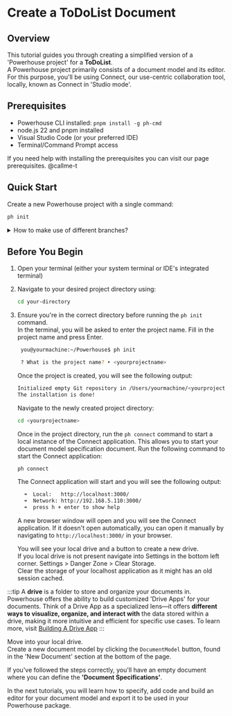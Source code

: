 # Create a ToDoList Document

## Overview
This tutorial guides you through creating a simplified version of a 'Powerhouse project' for a **ToDoList**.   
A Powerhouse project primarily consists of a document model and its editor.   
For this purpose, you'll be using Connect, our use-centric collaboration tool, locally, known as Connect in 'Studio mode'.

## Prerequisites
- Powerhouse CLI installed: `pnpm install -g ph-cmd`
- node.js 22 and pnpm installed
- Visual Studio Code (or your preferred IDE)
- Terminal/Command Prompt access

If you need help with installing the prerequisites you can visit our page prerequisites. @callme-t

## Quick Start
Create a new Powerhouse project with a single command:
```bash
ph init
```
<details>
<summary> How to make use of different branches? </summary>

When installing or using the Powerhouse CLI commands you are able to make use of the dev & staging branches.   
These branches contain more experimental features then the latest stable release the PH CLI uses by default.   
They can be used to get access to a bugfix or features under development.

| Command | Description |
|---------|-------------|
| **pnpm install -g ph-cmd** | Install latest stable version |
| **pnpm install -g ph-cmd@dev** | Install development version |
| **pnpm install -g ph-cmd@staging** | Install staging version |
| **ph init** | Use latest stable version of the boilerplate |
| **ph init --dev** | Use development version of the boilerplate |
| **ph init --staging** | Use staging version of the boilerplate |
| **ph use** | Switch all dependencies to latest production versions |
| **ph use dev** | Switch all dependencies to development versions |
| **ph use prod** | Switch all dependencies to production versions |

Please be aware that these versions can contain bugs and experimental features that aren't fully tested.
</details>

## Before You Begin
1. Open your terminal (either your system terminal or IDE's integrated terminal)
2. Navigate to your desired project directory using:

   ```bash
   cd your-directory
   ```
3. Ensure you're in the correct directory before running the `ph init` command.  
In the terminal, you will be asked to enter the project name. Fill in the project name and press Enter.
   ```bash
    you@yourmachine:~/Powerhouse$ ph init

    ? What is the project name? ‣ <yourprojectname>
    ```	

    Once the project is created, you will see the following output:
    ```bash
    Initialized empty Git repository in /Users/yourmachine/<yourprojectname>/.git/
    The installation is done! 
    ```

    Navigate to the newly created project directory:
    ```bash
    cd <yourprojectname>
    ```
    Once in the project directory, run the `ph connect` command to start a local instance of the Connect application. This allows you to start your document model specification document.
    Run the following command to start the Connect application:

    ```bash
    ph connect
    ```

    The Connect application will start and you will see the following output:

    ```bash
      ➜  Local:   http://localhost:3000/
      ➜  Network: http://192.168.5.110:3000/
      ➜  press h + enter to show help
    ```

    A new browser window will open and you will see the Connect application. If it doesn't open automatically, you can open it manually by navigating to `http://localhost:3000/` in your browser.

    You will see your local drive and a button to create a new drive.    
    If you local drive is not present navigate into Settings in the bottom left corner. Settings > Danger Zone > Clear Storage.    
    Clear the storage of your localhost application as it might has an old session cached.   

:::tip
A **drive** is a folder to store and organize your documents in. Powerhouse offers the ability to build customized 'Drive Apps' for your documents. Think of a Drive App as a specialized lens—it offers **different ways to visualize, organize, and interact with** the data stored within a drive, making it more intuitive and efficient for specific use cases. To learn more, visit [Building A Drive App](/academy/MasteryTrack/BuildingUserExperiences/BuildingADriveExplorer)
:::

Move into your local drive.   
Create a new document model by clicking the `DocumentModel` button, found in the 'New Document' section at the bottom of the page. 

If you've followed the steps correctly, you'll have an empty document where you can define the **'Document Specifications'**.

In the next tutorials, you will learn how to specify, add code and build an editor for your document model and export it to be used in your Powerhouse package. 
